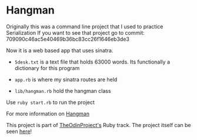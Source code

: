 # Hangman

Originally this was a command line project that I used to practice Serialization
If you want to see that project go to commit: 709090c46ac5e40469b36bc83cc26f1646eb3de3

Now it is a web based app that uses sinatra.


* `5desk.txt` is a text file that holds 63000 words. Its functionally a dictionary
for this program

* `app.rb` is where my sinatra routes are held

* `lib/hangman.rb` hold the hangman class

Use `ruby start.rb` to run the project

For more information on [Hangman](https://en.wikipedia.org/wiki/Hangman_(game))   

This project is part of [TheOdinProject's](http://www.theodinproject.com) Ruby track.
The project itself can be seen [here](https://www.theodinproject.com/courses/ruby-programming/lessons/file-i-o-and-serialization)!



```
